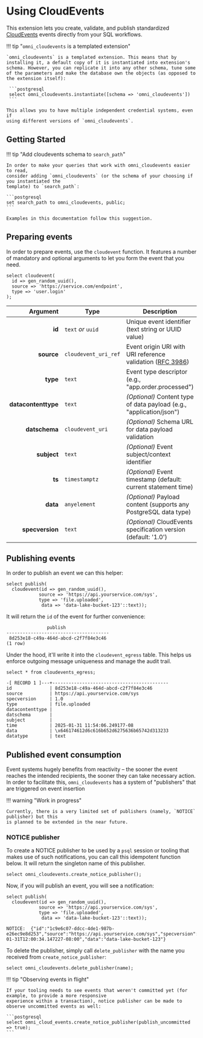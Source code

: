 # Using CloudEvents

This extension lets you create, validate, and publish standardized [CloudEvents](https://cloudevents.io/) events directly from your SQL workflows.

!!! tip "`omni_cloudevents` is a templated extension"

    `omni_cloudevents` is a templated extension. This means that by installing it, a default copy of it is instantiated into extension's schema. However, you can replicate it into any other schema, tune some of the parameters and make the database own the objects (as opposed to the extension itself):

     ```postgresql 
     select omni_cloudevents.instantiate([schema => 'omni_cloudevents'])
     ```

    This allows you to have multiple independent credential systems, even if
    using different versions of `omni_cloudevents`. 

## Getting Started 

!!! tip "Add cloudevents schema to `search_path`"

    In order to make your queries that work with omni_cloudevents easier to read,
    consider adding `omni_cloudevents` (or the schema of your choosing if you instantiated the
    template) to `search_path`:

    ```postgresql
    set search_path to omni_cloudevents, public;
    ```

    Examples in this documentation follow this suggestion.


## Preparing events

In order to prepare events, use the `cloudevent` function. It features a number of mandatory and
optional arguments to let you form the event that you need.

```postgresql
select cloudevent(
  id => gen_random_uuid(),
  source => 'https://service.com/endpoint',
  type => 'user.login'
);
```

|        **Argument** | **Type**               | **Description**                                                                                                        |
|--------------------:|------------------------|------------------------------------------------------------------------------------------------------------------------|
|              **id** | `text` _or_ `uuid`     | Unique event identifier (text string or UUID value)                                                                    |
|          **source** | `cloudevent_uri_ref`   | Event origin URI with URI reference validation ([RFC 3986](https://datatracker.ietf.org/doc/html/rfc3986#section-4.1)) |
|            **type** | `text`                 | Event type descriptor (e.g., "app.order.processed")                                                                    |
| **datacontenttype** | `text`                 | _(Optional)_ Content type of data payload (e.g., "application/json")                                                   |
|       **datschema** | `cloudevent_uri`       | _(Optional)_ Schema URL for data payload validation                                                                    |
|         **subject** | `text`                 | _(Optional)_ Event subject/context identifier                                                                          |
|              **ts** | `timestamptz`          | _(Optional)_ Event timestamp (default: current statement time)                                                         |
|            **data** | `anyelement`           | _(Optional)_ Payload content (supports any PostgreSQL data type)                                                       |
|     **specversion** | `text`                 | _(Optional)_ CloudEvents specification version (default: '1.0')                                                        |

## Publishing events

In order to publish an event we can this helper:

```postgresql
select publish(
  cloudevent(id => gen_random_uuid(), 
            source => 'https://api.yourservice.com/sys', 
            type => 'file.uploaded', 
             data => 'data-lake-bucket-123'::text));
```

It will return the `id` of the event for further convenience:

```
               publish                
--------------------------------------
 8d253e18-c49a-464d-abcd-c2f7f84e3c46
(1 row)
```

Under the hood, it'll write it into the `cloudevent_egress` table. This helps us enforce outgoing
message uniqueness and manage the audit trail.

```postgresql
select * from cloudevents_egress;
```

```
-[ RECORD 1 ]---+-------------------------------------------
id              | 8d253e18-c49a-464d-abcd-c2f7f84e3c46
source          | https://api.yourservice.com/sys
specversion     | 1.0
type            | file.uploaded
datacontenttype | 
datschema       | 
subject         | 
time            | 2025-01-31 11:54:06.249177-08
data            | \x646174612d6c616b652d6275636b65742d313233
datatype        | text
```

## Published event consumption

Event systems hugely benefits from reactivity – the sooner the event reaches the
intended recipients, the sooner they can take necessary action. In order to facilitate this,
`omni_cloudevents` has a system of "publishers" that are triggered on event insertion 

!!! warning "Work in progress"

    Currently, there is a very limited set of publishers (namely, `NOTICE` publisher) but this
    is planned to be extended in the near future.

### NOTICE publisher

To create a NOTICE publisher to be used by a `psql` session or tooling that makes use
of such notifications, you can call this idempotent function below. It will return the
singleton name of this publisher.

```postgresql
select omni_cloudevents.create_notice_publisher();
```

Now, if you will publish an event, you will see a notification:

```postgresql
select publish(
  cloudevent(id => gen_random_uuid(), 
            source => 'https://api.yourservice.com/sys', 
            type => 'file.uploaded', 
             data => 'data-lake-bucket-123'::text));
```

```
NOTICE:  {"id":"1c9e6c07-ddcc-4de1-987b-e26ec9e8d253","source":"https://api.yourservice.com/sys","specversion":"1.0","type":"file.uploaded","time":"2025-01-31T12:00:34.147227-08:00","data":"data-lake-bucket-123"}
```

To delete the publisher, simply call `delete_publisher` with the name you received from `create_notice_publisher`:

```postgresql
select omni_cloudevents.delete_publisher(name);
```

!!! tip "Observing events in flight"

    If your tooling needs to see events that weren't committed yet (for example, to provide a more responsive
    experience within a transaction), notice publisher can be made to observe uncommitted events as well:
    
    ```postgresql
    select omni_cloud_events.create_notice_publisher(publish_uncommitted => true);
    ```